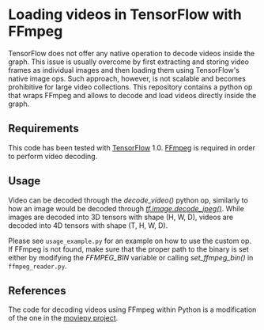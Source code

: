 # Loading videos in TensorFlow with FFmpeg

TensorFlow does not offer any native operation to decode videos inside the graph. This issue is usually overcome by first extracting and storing video frames as individual images and then loading them using TensorFlow's native image ops. Such approach, however, is not scalable and becomes prohibitive for large video collections. This repository contains a python op that wraps FFmpeg and allows to decode and load videos directly inside the graph.


## Requirements

This code has been tested with [TensorFlow](https://www.tensorflow.org) 1.0. [FFmpeg](https://ffmpeg.org) is required in order to perform video decoding.


## Usage

Video can be decoded through the *decode_video()* python op, similarly to how an image would be decoded through *[tf.image.decode_jpeg()](https://www.tensorflow.org/api_docs/python/tf/image/decode_jpeg)*. While images are decoded into 3D tensors with shape (H, W, D), videos are decoded into 4D tensors with shape (T, H, W, D).

Please see `usage_example.py` for an example on how to use the custom op. If FFmpeg is not found, make sure that the proper path to the binary is set either by modifying the *FFMPEG_BIN* variable or calling *set_ffmpeg_bin()* in `ffmpeg_reader.py`.


## References

The code for decoding videos using FFmpeg within Python is a modification of the one in the [moviepy project](https://github.com/Zulko/moviepy).
